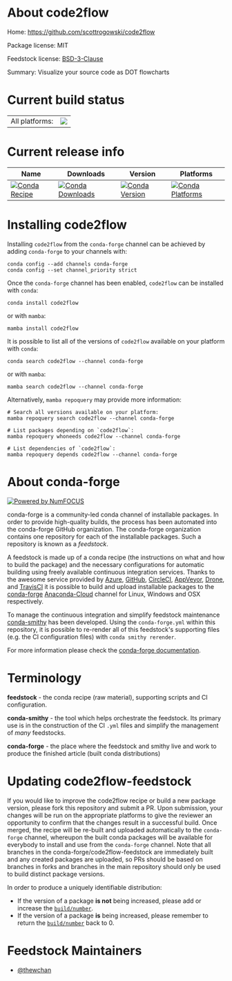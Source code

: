 About code2flow
===============

Home: https://github.com/scottrogowski/code2flow

Package license: MIT

Feedstock license: [BSD-3-Clause](https://github.com/conda-forge/code2flow-feedstock/blob/main/LICENSE.txt)

Summary: Visualize your source code as DOT flowcharts

Current build status
====================


<table><tr><td>All platforms:</td>
    <td>
      <a href="https://dev.azure.com/conda-forge/feedstock-builds/_build/latest?definitionId=14951&branchName=main">
        <img src="https://dev.azure.com/conda-forge/feedstock-builds/_apis/build/status/code2flow-feedstock?branchName=main">
      </a>
    </td>
  </tr>
</table>

Current release info
====================

| Name | Downloads | Version | Platforms |
| --- | --- | --- | --- |
| [![Conda Recipe](https://img.shields.io/badge/recipe-code2flow-green.svg)](https://anaconda.org/conda-forge/code2flow) | [![Conda Downloads](https://img.shields.io/conda/dn/conda-forge/code2flow.svg)](https://anaconda.org/conda-forge/code2flow) | [![Conda Version](https://img.shields.io/conda/vn/conda-forge/code2flow.svg)](https://anaconda.org/conda-forge/code2flow) | [![Conda Platforms](https://img.shields.io/conda/pn/conda-forge/code2flow.svg)](https://anaconda.org/conda-forge/code2flow) |

Installing code2flow
====================

Installing `code2flow` from the `conda-forge` channel can be achieved by adding `conda-forge` to your channels with:

```
conda config --add channels conda-forge
conda config --set channel_priority strict
```

Once the `conda-forge` channel has been enabled, `code2flow` can be installed with `conda`:

```
conda install code2flow
```

or with `mamba`:

```
mamba install code2flow
```

It is possible to list all of the versions of `code2flow` available on your platform with `conda`:

```
conda search code2flow --channel conda-forge
```

or with `mamba`:

```
mamba search code2flow --channel conda-forge
```

Alternatively, `mamba repoquery` may provide more information:

```
# Search all versions available on your platform:
mamba repoquery search code2flow --channel conda-forge

# List packages depending on `code2flow`:
mamba repoquery whoneeds code2flow --channel conda-forge

# List dependencies of `code2flow`:
mamba repoquery depends code2flow --channel conda-forge
```


About conda-forge
=================

[![Powered by
NumFOCUS](https://img.shields.io/badge/powered%20by-NumFOCUS-orange.svg?style=flat&colorA=E1523D&colorB=007D8A)](https://numfocus.org)

conda-forge is a community-led conda channel of installable packages.
In order to provide high-quality builds, the process has been automated into the
conda-forge GitHub organization. The conda-forge organization contains one repository
for each of the installable packages. Such a repository is known as a *feedstock*.

A feedstock is made up of a conda recipe (the instructions on what and how to build
the package) and the necessary configurations for automatic building using freely
available continuous integration services. Thanks to the awesome service provided by
[Azure](https://azure.microsoft.com/en-us/services/devops/), [GitHub](https://github.com/),
[CircleCI](https://circleci.com/), [AppVeyor](https://www.appveyor.com/),
[Drone](https://cloud.drone.io/welcome), and [TravisCI](https://travis-ci.com/)
it is possible to build and upload installable packages to the
[conda-forge](https://anaconda.org/conda-forge) [Anaconda-Cloud](https://anaconda.org/)
channel for Linux, Windows and OSX respectively.

To manage the continuous integration and simplify feedstock maintenance
[conda-smithy](https://github.com/conda-forge/conda-smithy) has been developed.
Using the ``conda-forge.yml`` within this repository, it is possible to re-render all of
this feedstock's supporting files (e.g. the CI configuration files) with ``conda smithy rerender``.

For more information please check the [conda-forge documentation](https://conda-forge.org/docs/).

Terminology
===========

**feedstock** - the conda recipe (raw material), supporting scripts and CI configuration.

**conda-smithy** - the tool which helps orchestrate the feedstock.
                   Its primary use is in the construction of the CI ``.yml`` files
                   and simplify the management of *many* feedstocks.

**conda-forge** - the place where the feedstock and smithy live and work to
                  produce the finished article (built conda distributions)


Updating code2flow-feedstock
============================

If you would like to improve the code2flow recipe or build a new
package version, please fork this repository and submit a PR. Upon submission,
your changes will be run on the appropriate platforms to give the reviewer an
opportunity to confirm that the changes result in a successful build. Once
merged, the recipe will be re-built and uploaded automatically to the
`conda-forge` channel, whereupon the built conda packages will be available for
everybody to install and use from the `conda-forge` channel.
Note that all branches in the conda-forge/code2flow-feedstock are
immediately built and any created packages are uploaded, so PRs should be based
on branches in forks and branches in the main repository should only be used to
build distinct package versions.

In order to produce a uniquely identifiable distribution:
 * If the version of a package **is not** being increased, please add or increase
   the [``build/number``](https://docs.conda.io/projects/conda-build/en/latest/resources/define-metadata.html#build-number-and-string).
 * If the version of a package **is** being increased, please remember to return
   the [``build/number``](https://docs.conda.io/projects/conda-build/en/latest/resources/define-metadata.html#build-number-and-string)
   back to 0.

Feedstock Maintainers
=====================

* [@thewchan](https://github.com/thewchan/)

